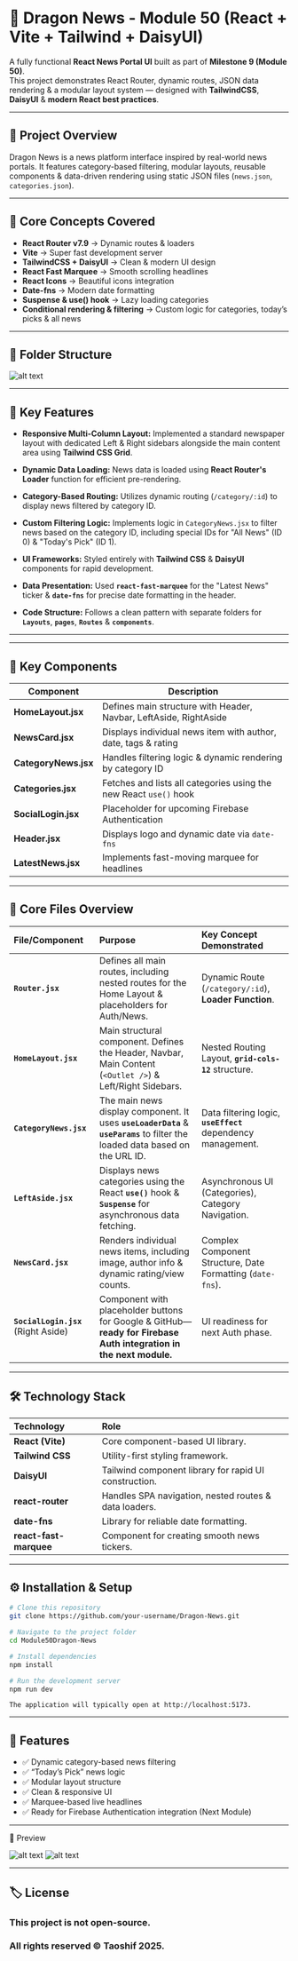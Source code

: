 # 📰 Dragon News - Module 50 (React + Vite + Tailwind + DaisyUI)

A fully functional **React News Portal UI** built as part of **Milestone 9 (Module 50)**.  
This project demonstrates React Router, dynamic routes, JSON data rendering & a modular layout system —  designed with **TailwindCSS**, **DaisyUI** & **modern React best practices**.

---

## 🚀 Project Overview

Dragon News is a news platform interface inspired by real-world news portals. It features category-based filtering, modular layouts, reusable components & data-driven rendering using static JSON files (`news.json`, `categories.json`).

---

## 🧠 Core Concepts Covered

- **React Router v7.9** → Dynamic routes & loaders  
- **Vite** → Super fast development server  
- **TailwindCSS + DaisyUI** → Clean & modern UI design  
- **React Fast Marquee** → Smooth scrolling headlines  
- **React Icons** → Beautiful icons integration  
- **Date-fns** → Modern date formatting  
- **Suspense & use() hook** → Lazy loading categories  
- **Conditional rendering & filtering** → Custom logic for categories, today’s picks & all news

---

## 📁 Folder Structure

![alt text](image.png)

---

## 🚀 Key Features

* **Responsive Multi-Column Layout:** Implemented a standard newspaper layout with dedicated Left & Right sidebars alongside the main content area using **Tailwind CSS Grid**.

* **Dynamic Data Loading:** News data is loaded using **React Router's Loader** function for efficient pre-rendering.

* **Category-Based Routing:** Utilizes dynamic routing (`/category/:id`) to display news filtered by category ID.

* **Custom Filtering Logic:** Implements logic in `CategoryNews.jsx` to filter news based on the category ID, including special IDs for "All News" (ID 0) & "Today's Pick" (ID 1).

* **UI Frameworks:** Styled entirely with **Tailwind CSS** & **DaisyUI** components for rapid development.

* **Data Presentation:** Used **`react-fast-marquee`** for the "Latest News" ticker & **`date-fns`** for precise date formatting in the header.

* **Code Structure:** Follows a clean pattern with separate folders for **`Layouts`**, **`pages`**, **`Routes`** & **`components`**.

---

---

## 🧩 Key Components

| Component | Description |
|------------|--------------|
| **HomeLayout.jsx** | Defines main structure with Header, Navbar, LeftAside, RightAside |
| **NewsCard.jsx** | Displays individual news item with author, date, tags & rating |
| **CategoryNews.jsx** | Handles filtering logic & dynamic rendering by category ID |
| **Categories.jsx** | Fetches and lists all categories using the new React `use()` hook |
| **SocialLogin.jsx** | Placeholder for upcoming Firebase Authentication |
| **Header.jsx** | Displays logo and dynamic date via `date-fns` |
| **LatestNews.jsx** | Implements fast-moving marquee for headlines |

---


## 🧩 Core Files Overview

| File/Component | Purpose | Key Concept Demonstrated |
| :--- | :--- | :--- |
| **`Router.jsx`** | Defines all main routes, including nested routes for the Home Layout & placeholders for Auth/News. | Dynamic Route (`/category/:id`), **Loader Function**. |
| **`HomeLayout.jsx`** | Main structural component. Defines the Header, Navbar, Main Content (`<Outlet />`) & Left/Right Sidebars. | Nested Routing Layout, **`grid-cols-12`** structure. |
| **`CategoryNews.jsx`** | The main news display component. It uses **`useLoaderData`** & **`useParams`** to filter the loaded data based on the URL ID. | Data filtering logic, **`useEffect`** dependency management. |
| **`LeftAside.jsx`** | Displays news categories using the React **`use()`** hook & **`Suspense`** for asynchronous data fetching. | Asynchronous UI (Categories), Category Navigation. |
| **`NewsCard.jsx`** | Renders individual news items, including image, author info & dynamic rating/view counts. | Complex Component Structure, Date Formatting (`date-fns`). |
| **`SocialLogin.jsx`** (Right Aside) | Component with placeholder buttons for Google & GitHub—**ready for Firebase Auth integration in the next module.** | UI readiness for next Auth phase. |

---

## 🛠️ Technology Stack

| Technology | Role |
| :--- | :--- |
| **React (Vite)** | Core component-based UI library. |
| **Tailwind CSS** | Utility-first styling framework. |
| **DaisyUI** | Tailwind component library for rapid UI construction. |
| **react-router** | Handles SPA navigation, nested routes & data loaders. |
| **date-fns** | Library for reliable date formatting. |
| **react-fast-marquee** | Component for creating smooth news tickers. |

---

## ⚙️ Installation & Setup

```bash
# Clone this repository
git clone https://github.com/your-username/Dragon-News.git

# Navigate to the project folder
cd Module50Dragon-News

# Install dependencies
npm install

# Run the development server
npm run dev
```

`The application will typically open at http://localhost:5173.`

---

## 🌟 Features

- ✅ Dynamic category-based news filtering
- ✅ “Today’s Pick” news logic
- ✅ Modular layout structure
- ✅ Clean & responsive UI
- ✅ Marquee-based live headlines
- ✅ Ready for Firebase Authentication integration (Next Module)

---

📸 Preview

![alt text](image-1.png)
![alt text](image-2.png)

---

## 🏷️ License

### This project is not open-source.
### All rights reserved © Taoshif 2025.
